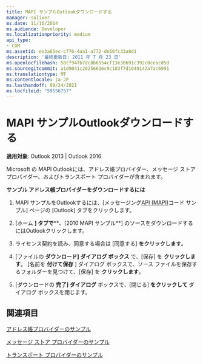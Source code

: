 ```yaml
---
title: MAPI サンプルOutlookダウンロードする
manager: soliver
ms.date: 11/16/2014
ms.audience: Developer
ms.localizationpriority: medium
api_type:
- COM
ms.assetid: ee3a65ec-c776-4aa1-a772-de56fc33a8d1
description: '最終更新日: 2011 年 7 月 23 日'
ms.openlocfilehash: 58cf94fb7dc8b6554cf13e38691c392c0ceacd5d
ms.sourcegitcommit: a1d9041c20256616c9c183f7d1049142a7ac6991
ms.translationtype: MT
ms.contentlocale: ja-JP
ms.lasthandoff: 09/24/2021
ms.locfileid: "59556757"
---
```

# <a name="downloading-the-outlook-mapi-samples"></a>MAPI サンプルOutlookダウンロードする

  
  
**適用対象**: Outlook 2013 | Outlook 2016 
  
Microsoft の MAPI Outlookには、アドレス帳プロバイダー、メッセージ ストア プロバイダー、およびトランスポート プロバイダーが含まれます。
  
 **サンプル アドレス帳プロバイダーをダウンロードするには**
  
1. MAPI サンプルをOutlookするには、[メッセージング[API (MAPI)](https://ol2010mapisamples.codeplex.com/)コード サンプル] ページの [Outlook] タブをクリックします。  
    
2. [ホーム **] タブで****、[2010 MAPI サンプル**] のソースをダウンロードするにはOutlookクリックします。
    
3. ライセンス契約を読み、同意する場合は [同意する] **をクリックします**。
    
4. [ファイルの **ダウンロード] ダイアログ ボックス** で、[保存] を **クリックします**。 [名前を **付けて保存** ] ダイアログ ボックスで、ソース ファイルを保存するフォルダーを見つけて、[保存] を **クリックします**。
    
5. [ダウンロードの **完了] ダイアログ** ボックスで、[閉じる] **をクリックして** ダイアログ ボックスを閉じます。 
    
## <a name="see-also"></a>関連項目



[アドレス帳プロバイダーのサンプル](address-book-provider-sample.md)
  
[メッセージ ストア プロバイダーのサンプル](message-store-provider-sample.md)
  
[トランスポート プロバイダーのサンプル](transport-provider-sample.md)

